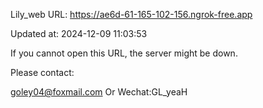 Lily_web URL: https://ae6d-61-165-102-156.ngrok-free.app

Updated at: 2024-12-09 11:03:53

If you cannot open this URL, the server might be down.

Please contact: 

goley04@foxmail.com Or Wechat:GL_yeaH
